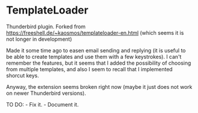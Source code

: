 # TemplateLoader
Thunderbird plugin. Forked from https://freeshell.de/~kaosmos/templateloader-en.html (which seems it is not longer in development)

Made it some time ago to easen email sending and replying (it is useful to be able to create templates and use them with a few keystrokes). I can't remember the features, but it seems that I added the possibility of choosing from multiple templates, and also I seem to recall that I implemented shorcut keys.

Anyway, the extension seems broken right now (maybe it just does not work on newer Thunderbird versions).

TO DO:
    - Fix it.
    - Document it.
